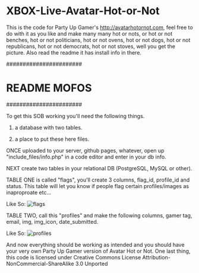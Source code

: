 XBOX-Live-Avatar-Hot-or-Not
===========================

This is the code for Party Up Gamer's http://avatarhotornot.com, feel free to do with it as you like and make many many hot or nots, or hot or not benches, hot or not politicians, hot or not ovens, hot or not dogs, hot or not republicans, hot or not democrats, hot or not stoves, well you get the picture. Also read the readme it has install info in there. 

#######################
#   README MOFOS   #
#######################

To get this SOB working you'll need the following things. 

1. a database with two tables.

2. a place to put these here files. 

ONCE uploaded to your server, github pages, whatever, open up "include_files/info.php" in a code editor and enter in your db info. 

NEXT create two tables in your relational DB (PostgreSQL, MySQL or other). 

TABLE ONE is called "flags", you'll create 3 columns, flag_id, profile_id and status. This table will let you know if people flag certain profiles/images as inaproproate etc...

Like So: 
![flags](http://i.imgur.com/FD1ZI.png)

TABLE TWO, call this "profiles" and make the following columns, gamer tag, email, img, img_icon, date_submitted.

Like So:
![profiles](http://i.imgur.com/usME5.png)

And now everything should be working as intended and you should have your very own Party Up Gamer version of Avatar Hot or Not. One last thing, this code is licensed under Creative Commons License Attribution-NonCommercial-ShareAlike 3.0 Unported

